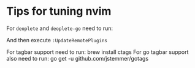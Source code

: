 # Tips for tuning nvim

For `deoplete` and `deoplete-go` need to run:

And then execute `:UpdateRemotePlugins`

For tagbar support need to run:
    brew install ctags
For go tagbar support also need to run:
    go get -u github.com/jstemmer/gotags


